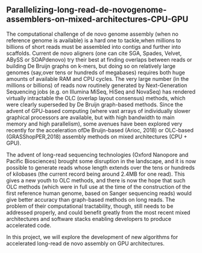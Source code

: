 ## Parallelizing-long-read-de-novogenome-assemblers-on-mixed-architectures-CPU-GPU

The computational challenge of de novo genome assembly (when no reference genome is available) is a hard one to tackle,when millions to billions of short reads must be assembled into contigs and further into scaffolds. Current de novo aligners (one can cite SGA, Spades, Velvet, ABySS or SOAPdenovo) try their best at finding overlaps between reads or building De Bruijn graphs on k-mers, but doing so on relatively large genomes (say,over tens or hundreds of megabases) requires both huge amounts of available RAM and CPU cycles. The very large number (in the millions or billions) of reads now routinely generated by Next-Generation Sequencing jobs (e.g. on Illumina MiSeq, HiSeq and NovaSeq) has rendered virtually intractable the OLC (overlap layout consensus) methods, which were clearly superseded by De Bruijn graph-based methods. Since the advent of GPU-based computing (where vast arrays of individually slower graphical processors are available, but with high bandwidth to main memory and high parallelism), some avenues have been explored very recently for the acceleration ofDe Bruijn-based (Arioc, 2018) or OLC-based (GRASShopPER,2018) assembly methods on mixed architectures (CPU + GPU).
        
The advent of long-read sequencing technologies (Oxford Nanopore and Pacific Biosciences) brought some disruption in the landscape, and it is now possible to generate reads whose length extends over the tens or hundreds of kilobases (the current record being around 2.4MB for one read). This gives a new youth to OLC methods, and there is now the hope that such OLC methods (which were in full use at the time of the construction of the first reference human genome, based on Sanger sequencing reads) would give better accuracy than graph-based methods on long reads. The problem of their computational tractability, though, still needs to be addressed properly, and could benefit greatly from the most recent mixed architectures and software stacks enabling developers to produce accelerated code.

In this project, we will explore the development of new algorithms for accelerated long-read de novo assembly on GPU architectures.
